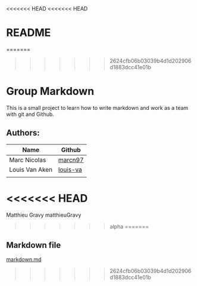 <<<<<<< HEAD
<<<<<<< HEAD
# README
=======
>>>>>>> 2624cfb06b03039b4d1d202906d1883dcc41e01b
# Group Markdown
This is a small project to learn how to write markdown and work as a team with git and Github.

## Authors:
| Name  | Github  |
|---|---|
| Marc Nicolas  | [marcn97](https://github.com/marcn97)  |
| Louis Van Aken  | [louis-va](https://github.com/louis-va)  |
|   |   |

<<<<<<< HEAD
=======
Matthieu Gravy matthieuGravy
>>>>>>> alpha
=======
## Markdown file
[markdown.md](groupeMarkDown/tree/marc/markdown.md)
>>>>>>> 2624cfb06b03039b4d1d202906d1883dcc41e01b
